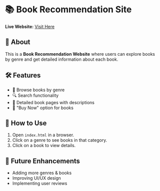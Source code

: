# 📚 Book Recommendation Site  

**Live Website:** [Visit Here](https://ishaan-1767.github.io/book-recommendation-site/index.html)  

## 📌 About  
This is a **Book Recommendation Website** where users can explore books by genre and get detailed information about each book.  

## 🛠️ Features  
- 📖 Browse books by genre  
- 🔍 Search functionality  
- 📑 Detailed book pages with descriptions  
- 🛒 "Buy Now" option for books  

## 🚀 How to Use  
1. Open `index.html` in a browser.  
2. Click on a genre to see books in that category.  
3. Click on a book to view details.  

## 🎯 Future Enhancements  
- Adding more genres & books  
- Improving UI/UX design  
- Implementing user reviews  
